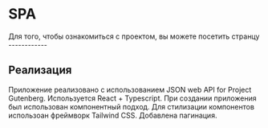 # SPA

Для того, чтобы ознакомиться с проектом, вы можете посетить странцу ------------

## Реализация

Приложение реализовано с использованием JSON web API for Project Gutenberg. Используется React + Typescript.
При создании приложения был использован компонентный подход. Для стилизации компонентов использоан фреймворк Tailwind CSS.
Добавлена пагинация.
